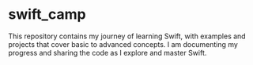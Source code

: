 # swift_camp
 This repository contains my journey of learning Swift, with examples and projects that cover basic to advanced concepts. I am documenting my progress and sharing the code as I explore and master Swift.
